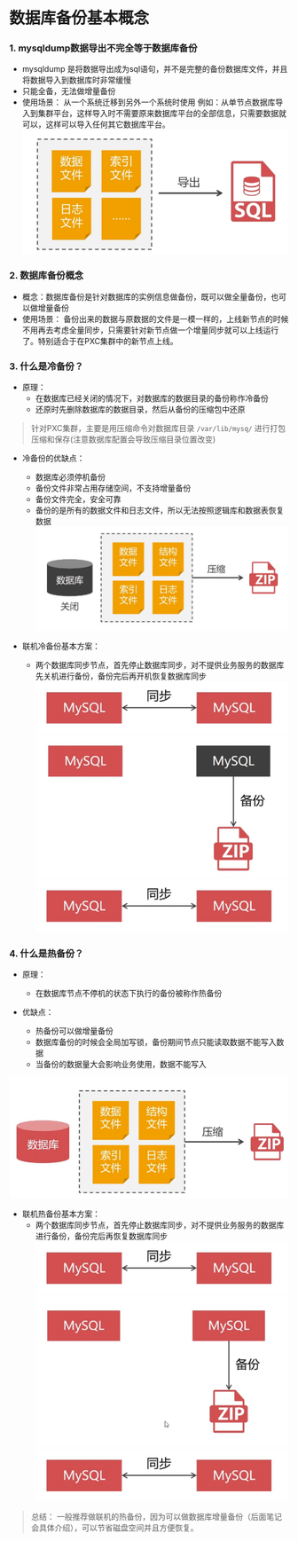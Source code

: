 # 数据库备份基本概念  
### 1. mysqldump数据导出不完全等于数据库备份
- mysqldump 是将数据导出成为sql语句，并不是完整的备份数据库文件，并且将数据导入到数据库时非常缓慢
- 只能全备，无法做增量备份
- 使用场景：
从一个系统迁移到另外一个系统时使用 
例如：从单节点数据库导入到集群平台，这样导入时不需要原来数据库平台的全部信息，只需要数据就可以，这样可以导入任何其它数据库平台。
![数据库备份与恢复](./images/1-1.png)

### 2. 数据库备份概念
- 概念：数据库备份是针对数据库的实例信息做备份，既可以做全量备份，也可以做增量备份
- 使用场景：
  备份出来的数据与原数据的文件是一模一样的，上线新节点的时候不用再去考虑全量同步，只需要针对新节点做一个增量同步就可以上线运行了。特别适合于在PXC集群中的新节点上线。

### 3. 什么是冷备份？
+ 原理：
  - 在数据库已经关闭的情况下，对数据库的数据目录的备份称作冷备份
  - 还原时先删除数据库的数据目录，然后从备份的压缩包中还原

> 针对PXC集群，主要是用压缩命令对数据库目录 `/var/lib/mysq/` 进行打包压缩和保存(注意数据库配置会导致压缩目录位置改变)

+ 冷备份的优缺点：
  - 数据库必须停机备份
  - 备份文件非常占用存储空间，不支持增量备份
  - 备份文件完全，安全可靠
  - 备份的是所有的数据文件和日志文件，所以无法按照逻辑库和数据表恢复数据
![数据库备份与恢复](./images/1-2.png)

+ 联机冷备份基本方案：
  - 两个数据库同步节点，首先停止数据库同步，对不提供业务服务的数据库先关机进行备份，备份完后再开机恢复数据库同步
![数据库备份与恢复](./images/1-4.png)
![数据库备份与恢复](./images/1-5.png)
![数据库备份与恢复](./images/1-4.png)

### 4. 什么是热备份？
+ 原理：
  - 在数据库节点不停机的状态下执行的备份被称作热备份

+ 优缺点：
  - 热备份可以做增量备份
  - 数据库备份的时候会全局加写锁，备份期间节点只能读取数据不能写入数据
  - 当备份的数据量大会影响业务使用，数据不能写入

![数据库备份与恢复](./images/1-3.png)

+ 联机热备份基本方案：
  - 两个数据库同步节点，首先停止数据库同步，对不提供业务服务的数据库进行备份，备份完后再恢复数据库同步
![数据库备份与恢复](./images/1-4.png)
![数据库备份与恢复](./images/1-6.png)
![数据库备份与恢复](./images/1-4.png)


>总结：
一般推荐做联机的热备份，因为可以做数据库增量备份（后面笔记会具体介绍），可以节省磁盘空间并且方便恢复。
